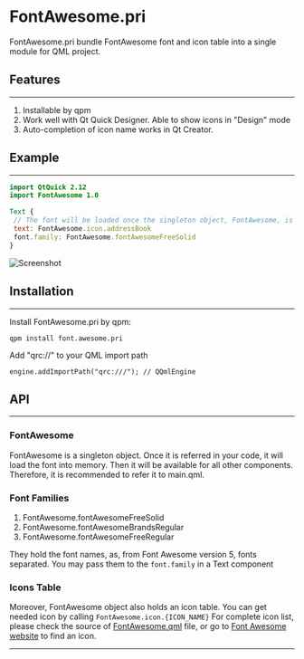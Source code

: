 # FontAwesome.pri

FontAwesome.pri bundle FontAwesome font and icon table into a single module for QML project.

## Features

--------

 1. Installable by qpm
 2. Work well with Qt Quick Designer. Able to show icons in "Design" mode
 3. Auto-completion of icon name works in Qt Creator.

## Example

--------

 ```qml
import QtQuick 2.12
import FontAwesome 1.0

Text {
  // The font will be loaded once the singleton object, FontAwesome, is referred in the application.
  text: FontAwesome.icon.addressBook
  font.family: FontAwesome.fontAwesomeFreeSolid
}
```

 
![Screenshot](https://raw.githubusercontent.com/benlau/fontawesome.pri/master/docs/designmode.png)

## Installation

--------

Install FontAwesome.pri by qpm:

    qpm install font.awesome.pri

Add "qrc://" to your QML import path

    engine.addImportPath("qrc:///"); // QQmlEngine

## API

--------

### FontAwesome

FontAwesome is a singleton object. 
Once it is referred in your code, it will load the font into memory. 
Then it will be available for all other components.
Therefore, it is recommended to refer it to main.qml.

### Font Families

1. FontAwesome.fontAwesomeFreeSolid
2. FontAwesome.fontAwesomeBrandsRegular
3. FontAwesome.fontAwesomeFreeRegular

They hold the font names, as, from Font Awesome version 5, fonts separated. You may pass them to the `font.family` in a Text component

### Icons Table

Moreover, FontAwesome object also holds an icon table. You can get needed icon by calling  `FontAwesome.icon.{ICON_NAME}`
For complete icon list, please check the source of [FontAwesome.qml](https://github.com/benlau/fontawesome.pri/blob/master/FontAwesome/FontAwesome.qml) file, or go to [Font Awesome website](https://fontawesome.com/icons) to find an icon.

--------